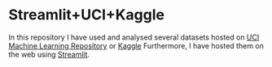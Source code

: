 # Streamlit+UCI+Kaggle
In this repository I have used and analysed several datasets hosted on [UCI Machine Learning Repository](https://archive.ics.uci.edu/ml/index.php) or [Kaggle](https://www.kaggle.com)
Furthermore, I have hosted them on the web using [Streamlit](https://www.streamlit.io).

